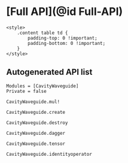 # [Full API](@id Full-API)

```@raw html
<style>
    .content table td {
        padding-top: 0 !important;
        padding-bottom: 0 !important;
    }
</style>
```

## Autogenerated API list

```@autodocs
Modules = [CavityWaveguide]
Private = false
```

```@docs
CavityWaveguide.mul!
```

```@docs
CavityWaveguide.create
```

```@docs
CavityWaveguide.destroy
```

```@docs
CavityWaveguide.dagger
```

```@docs
CavityWaveguide.tensor
```

```@docs
CavityWaveguide.identityoperator
```